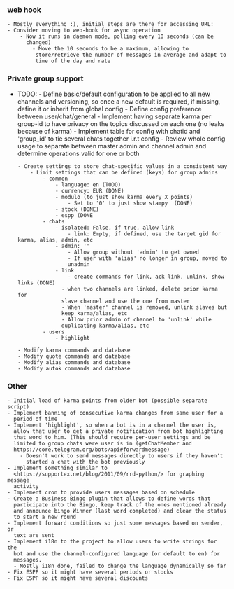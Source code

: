 ### web hook
    - Mostly everything :), initial steps are there for accessing URL:
    - Consider moving to web-hook for async operation
        - Now it runs in daemon mode, polling every 10 seconds (can be
          changed)
            - Move the 10 seconds to be a maximum, allowing to
             store/retrieve the number of messages in average and adapt to
             time of the day and rate

### Private group support
  - TODO:
        - Define basic/default configuration to be applied to all new channels 
        and versioning, so once a new default is required, if missing, define
         it or inherit from global config
        - Define config preference between user/chat/general
        - Implement having separate karma per group-id to have privacy on the
          topics discussed on each one (no leaks because of karma)
          - Implement table for config with chatid and 'group_id' to tie 
          several chats together i.r.t config
        - Review whole config usage to separate between master admin and channel
          admin and determine operations valid for one or both
    
        - Create settings to store chat-specific values in a consistent way
            - Limit settings that can be defined (keys) for group admins
                - common
                    - language: en (TODO)
                    - currency: EUR (DONE)
                    - modulo (to just show karma every X points)
                        - Set to '0' to just show stampy  (DONE)
                    - stock (DONE)
                    - espp (DONE
                - chats
                    - isolated: False, if true, allow link
                        - link: Empty, if defined, use the target gid for karma, alias, admin, etc
                    - admin: ''
                        - Allow group without 'admin' to get owned
                        - If user with 'alias' no longer in group, moved to 
                        unadmin
                    - link
                        - create commands for link, ack link, unlink, show links (DONE)
                      - when two channels are linked, delete prior karma for 
                      slave channel and use the one from master
                      - When 'master' channel is removed, unlink slaves but
                      keep karma/alias, etc
                      - Allow prior admin of channel to 'unlink' while  
                      duplicating karma/alias, etc
                - users
                    - highlight

        - Modify karma commands and database
        - Modify quote commands and database
        - Modify alias commands and database
        - Modify autok commands and database
      
### Other
    - Initial load of karma points from older bot (possible separate script)
    - Implement banning of consecutive karma changes from same user for a
      period of time
    - Implement 'highlight', so when a bot is in a channel the user is,
      allow that user to get a private notification from bot highlighting
      that word to him. (This should require per-user settings and be
      limited to group chats were user is in (getChatMember and
      https://core.telegram.org/bots/api#forwardmessage)
        - Doesn't work to send messages directly to users if they haven't 
          started a chat with the bot previously
    - Implement something similar to
      <https://supportex.net/blog/2011/09/rrd-python/> for graphing message
      activity
    - Implement cron to provide users messages based on schedule
    - Create a Business Bingo plugin that allows to define words that
      participate into the Bingo, keep track of the ones mentioned already
      and announce bingo Winner (last word completed) and clear the status
      to start a new round
    - Implement forward conditions so just some messages based on sender, or
      text are sent
    - Implement i18n to the project to allow users to write strings for the 
      bot and use the channel-configured language (or default to en) for 
      messages.
      - Mostly i18n done, failed to change the language dynamically so far
    - Fix ESPP so it might have several periods or stocks
    - Fix ESPP so it might have several discounts
